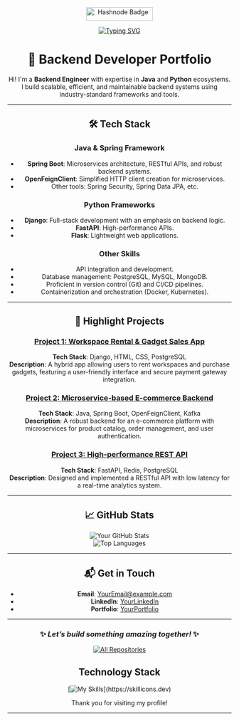 



<div id="badges" align="center">
     <a href="https://timibacco.hashnode.dev/">
    <img src="https://img.shields.io/badge/Hashnode-blue?style=for-the-badge&logo=hashnode&logoColor=dark" width = "150" height="30" alt="Hashnode Badge"/>
      </a>
    
    





<a href="https://git.io/typing-svg"><img src="https://readme-typing-svg.demolab.com?font=Fira+Code&duration=4600&pause=2500&color=FFC43D&width=435&lines=Hi+there%2C+This+is+Timi+%F0%9F%91%8B" alt="Typing SVG" /></a>

<!--![Timi's GitHub stats](https://github-readme-stats.vercel.app/api?username=timibacco&show_icons=true&theme=gruvbox&rank_icon=github&count_private=true&include_all_commit=trues)

<!--![timibacco's github stats](https://github-readme-stats.vercel.app/api?username=timibacco&show=&count_private=true&show_icons=true&bg_color=30,e96443,904e95&title_color=fff&text_color=fff)-->
<!--
<p align="center">
  
![Customized Card](https://github-readme-stats.vercel.app/api/pin?username=timibacco&repo=github-readme-stats&theme=gruvbox)
  ![Customized Card](https://github-readme-stats.vercel.app/api/pin?username=timibacco&repo=github-readme-stats&theme=gruvbox)



<!--  <a href="URL"><img width="272" height="135" src="https://denvercoder1-github-readme-stats.vercel.app/api/pin/?username=timibacco&repo=REPO&theme=react&bg_color=00000f&title_color=007bff&icon_color=F8D866&hide_border=true&show_icons=true" alt=""></a>  -->
# 🚀 Backend Developer Portfolio

Hi! I'm a **Backend Engineer** with expertise in **Java** and **Python** ecosystems. I build scalable, efficient, and maintainable backend systems using industry-standard frameworks and tools.

---

## 🛠️ Tech Stack

### **Java & Spring Framework**
- **Spring Boot**: Microservices architecture, RESTful APIs, and robust backend systems.
- **OpenFeignClient**: Simplified HTTP client creation for microservices.
- Other tools: Spring Security, Spring Data JPA, etc.

### **Python Frameworks**
- **Django**: Full-stack development with an emphasis on backend logic.
- **FastAPI**: High-performance APIs.
- **Flask**: Lightweight web applications.

### **Other Skills**
- API integration and development.
- Database management: PostgreSQL, MySQL, MongoDB.
- Proficient in version control (Git) and CI/CD pipelines.
- Containerization and orchestration (Docker, Kubernetes).

---

## 🌟 Highlight Projects

### [Project 1: **Workspace Rental & Gadget Sales App**](#)
**Tech Stack**: Django, HTML, CSS, PostgreSQL  
**Description**: A hybrid app allowing users to rent workspaces and purchase gadgets, featuring a user-friendly interface and secure payment gateway integration.  

### [Project 2: **Microservice-based E-commerce Backend**](#)
**Tech Stack**: Java, Spring Boot, OpenFeignClient, Kafka  
**Description**: A robust backend for an e-commerce platform with microservices for product catalog, order management, and user authentication.

### [Project 3: **High-performance REST API**](#)
**Tech Stack**: FastAPI, Redis, PostgreSQL  
**Description**: Designed and implemented a RESTful API with low latency for a real-time analytics system.

---

## 📈 GitHub Stats

![Your GitHub Stats](https://github-readme-stats.vercel.app/api?username=YourUsername&show_icons=true&theme=radical)  
![Top Languages](https://github-readme-stats.vercel.app/api/top-langs/?username=YourUsername&layout=compact&theme=radical)

---

## 📬 Get in Touch

- **Email**: [YourEmail@example.com](mailto:YourEmail@example.com)  
- **LinkedIn**: [YourLinkedIn](#)  
- **Portfolio**: [YourPortfolio](#)

---

### ✨ *Let’s build something amazing together!* ✨

  
  
  
<p align="center">
  <a href="https://github.com/timibacco?tab=repositories"><img alt="All Repositories" title="All Repositories" src="https://custom-icon-badges.herokuapp.com/badge/-All%20Repos-FFC43D?style=for-the-badge&logoColor=white&logo=repo"/></a>
</p>


## Technology Stack

<!-- https://github.com/tandpfun/skill-icons -->
<div align="center">

[![My Skills](https://skillicons.dev/icons?i=java,spring,python,django,fastapi,react,mysql,mongodb,postgres,docker,redis,rabbitmq,kafka,)](https://skillicons.dev)

</div>
  


Thank you for visiting my profile!




---


<!---
timibacco/timibacco is a ✨ special ✨ repository because its `README.md` (this file) appears on your GitHub profile.
You can click the Preview link to take a look at your changes.
--->
